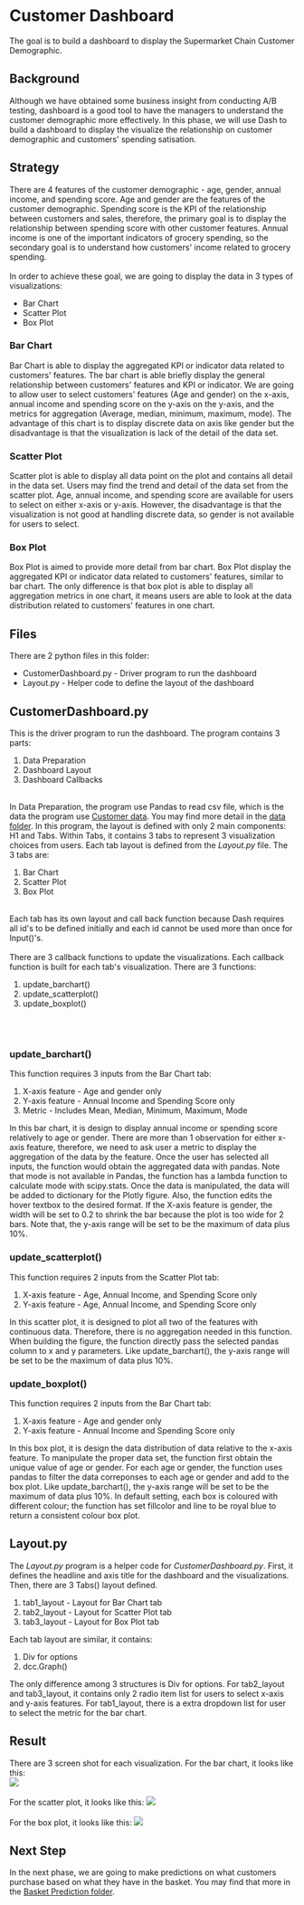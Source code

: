 # Customer Dashboard
The goal is to build a dashboard to display the Supermarket Chain Customer Demographic. 

## Background 
Although we have obtained some business insight from conducting A/B testing, dashboard is a good tool to have the managers to understand the customer demographic more effectively. In this phase, we will use Dash to build a dashboard to display the visualize the relationship on customer demographic and customers' spending satisation.

## Strategy
There are 4 features of the customer demographic - age, gender, annual income, and spending score. Age and gender are the features of the customer demographic. Spending score is the KPI of the relationship between customers and sales, therefore, the primary goal is to display the relationship between spending score with other customer features. Annual income is one of the important indicators of grocery spending, so the secondary goal is to understand how customers' income related to grocery spending.
<br><br>
In order to achieve these goal, we are going to display the data in 3 types of visualizations:
<ul>
	<li>Bar Chart</li>
	<li>Scatter Plot</li>
	<li>Box Plot</li>
</ul>

### Bar Chart
Bar Chart is able to display the aggregated KPI or indicator data related to customers' features. The bar chart is able briefly display the general relationship between customers' features and KPI or indicator. We are going to allow user to select customers' features (Age and gender) on the x-axis, annual income and spending score on the y-axis on the y-axis, and the metrics for aggregation (Average, median, minimum, maximum, mode). The advantage of this chart is to display discrete data on axis like gender but the disadvantage is that the visualization is lack of the detail of the data set.

### Scatter Plot
Scatter plot is able to display all data point on the plot and contains all detail in the data set. Users may find the trend and detail of the data set from the scatter plot. Age, annual income, and spending score are available for users to select on either x-axis or y-axis. However, the disadvantage is that the visualization is not good at handling discrete data, so gender is not available for users to select.

### Box Plot
Box Plot is aimed to provide more detail from bar chart. Box Plot display the aggregated KPI or indicator data related to customers' features, similar to bar chart. The only difference is that box plot is able to display all aggregation metrics in one chart, it means users are able to look at the data distribution related to customers' features in one chart.

## Files
There are 2 python files in this folder:
* CustomerDashboard.py - Driver program to run the dashboard
* Layout.py - Helper code to define the layout of the dashboard

## CustomerDashboard.py
This is the driver program to run the dashboard. The program contains 3 parts:
<ol>
	<li>Data Preparation</li>
	<li>Dashboard Layout</li>
	<li>Dashboard Callbacks</li>
</ol>
<br>
In Data Preparation, the program use Pandas to read csv file, which is the data the program use <a href="https://raw.githubusercontent.com/jacquessham/SalesAnalytics/master/USSupermarket/Data/Supermarket_CustomerMembers.csv">Customer data</a>. You may find more detail in the <a href="https://github.com/jacquessham/SalesAnalytics/tree/master/USSupermarket/Data">data folder</a>. In this program, the layout is defined with only 2 main components: H1 and Tabs. Within Tabs, it contains 3 tabs to represent 3 visualization choices from users. Each tab layout is defined from the <i>Layout.py</i> file. The 3 tabs are:
<ol>
	<li>Bar Chart</li>
	<li>Scatter Plot</li>
	<li>Box Plot</li>
</ol>
<br>
Each tab has its own layout and call back function because Dash requires all id's to be defined initially and each id cannot be used more than once for Input()'s.
<br>
<br>
There are 3 callback functions to update the visualizations. Each callback function is built for each tab's visualization. There are 3 functions:
<ol>
	<li>update_barchart()</li>
	<li>update_scatterplot()</li>
	<li>update_boxplot()</li>
</ol>
<br><br>

### update_barchart()
This function requires 3 inputs from the Bar Chart tab:
<ol>
	<li>X-axis feature - Age and gender only</li>
	<li>Y-axis feature - Annual Income and Spending Score only</li>
	<li>Metric - Includes Mean, Median, Minimum, Maximum, Mode</li>
</ol>
In this bar chart, it is design to display annual income or spending score relatively to age or gender. There are more than 1 observation for either x-axis feature, therefore, we need to ask user a metric to display the aggregation of the data by the feature. Once the user has selected all inputs, the function would obtain the aggregated data with pandas. Note that mode is not available in Pandas, the function has a lambda function to calculate mode with scipy.stats. Once the data is manipulated, the data will be added to dictionary for the Plotly figure. Also, the function edits the hover textbox to the desired format. If the X-axis feature is gender, the width will be set to 0.2 to shrink the bar because the plot is too wide for 2 bars. Note that, the y-axis range will be set to be the maximum of data plus 10%. 

### update_scatterplot()
This function requires 2 inputs from the Scatter Plot tab:
<ol>
	<li>X-axis feature - Age, Annual Income, and Spending Score only</li>
	<li>Y-axis feature - Age, Annual Income, and Spending Score only</li>
</ol>
In this scatter plot, it is designed to plot all two of the features with continuous data. Therefore, there is no aggregation needed in this function. When building the figure, the function directly pass the selected pandas column to x and y parameters. Like update_barchart(), the y-axis range will be set to be the maximum of data plus 10%.

### update_boxplot()
This function requires 2 inputs from the Bar Chart tab:
<ol>
	<li>X-axis feature - Age and gender only</li>
	<li>Y-axis feature - Annual Income and Spending Score only</li>
</ol>
In this box plot, it is design the data distribution of data relative to the x-axis feature. To manipulate the proper data set, the function first obtain the unique value of age or gender. For each age or gender, the function uses pandas to filter the data correponses to each age or gender and add to the box plot. Like update_barchart(), the y-axis range will be set to be the maximum of data plus 10%. In default setting, each box is coloured with different colour; the function has set fillcolor and line to be royal blue to return a consistent colour box plot.

## Layout.py
The <i>Layout.py</i> program is a helper code for <i>CustomerDashboard.py</i>. First, it defines the headline and axis title for the dashboard and the visualizations. Then, there are 3 Tabs() layout defined.
<ol>
	<li>tab1_layout - Layout for Bar Chart tab</li>
	<li>tab2_layout - Layout for Scatter Plot tab</li>
	<li>tab3_layout - Layout for Box Plot tab</li>
</ol>
Each tab layout are similar, it contains:
<ol>
	<li>Div for options</li>
	<li>dcc.Graph()</li>
</ol>
The only difference among 3 structures is Div for options. For tab2_layout and tab3_layout, it contains only 2 radio item list for users to select x-axis and y-axis features. For tab1_layout, there is a extra dropdown list for user to select the metric for the bar chart.

## Result
There are 3 screen shot for each visualization. For the bar chart, it looks like this:
<br>
<img src="Images/barchart.png">
<br><br>
For the scatter plot, it looks like this:
<img src="Images/scatter.png">
<br><br>
For the box plot, it looks like this:
<img src="Images/box.png">

## Next Step
In the next phase, we are going to make predictions on what customers purchase based on what they have in the basket. You may find that more in the [Basket Prediction folder](../BasketPrediction).
